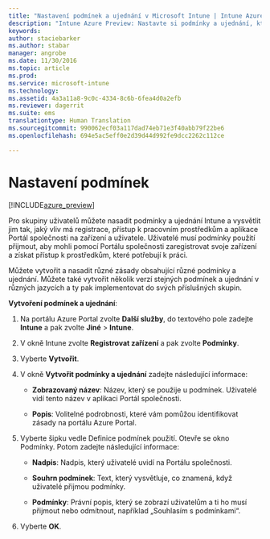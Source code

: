 ```yaml
---
title: "Nastavení podmínek a ujednání v Microsoft Intune | Intune Azure Preview | Dokumentace Microsoftu"
description: "Intune Azure Preview: Nastavte si podmínky a ujednání, které uvidí uživatelé na Portálu společnosti pro Intune. "
keywords: 
author: staciebarker
ms.author: stabar
manager: angrobe
ms.date: 11/30/2016
ms.topic: article
ms.prod: 
ms.service: microsoft-intune
ms.technology: 
ms.assetid: 4a3a11a8-9c0c-4334-8c6b-6fea4d0a2efb
ms.reviewer: dagerrit
ms.suite: ems
translationtype: Human Translation
ms.sourcegitcommit: 990062ecf03a117dad74eb71e3f40abb79f22be6
ms.openlocfilehash: 694e5ac5eff0e2d39d44d992fe9dcc2262c112ce

---
```


# <a name="set-terms-and-conditions"></a>Nastavení podmínek 

[!INCLUDE[azure_preview](../includes/azure_preview.md)]

Pro skupiny uživatelů můžete nasadit podmínky a ujednání Intune a vysvětlit jim tak, jaký vliv má registrace, přístup k pracovním prostředkům a aplikace Portál společnosti na zařízení a uživatele. Uživatelé musí podmínky použití přijmout, aby mohli pomocí Portálu společnosti zaregistrovat svoje zařízení a získat přístup k prostředkům, které potřebují k práci.

Můžete vytvořit a nasadit různé zásady obsahující různé podmínky a ujednání. Můžete také vytvořit několik verzí stejných podmínek a ujednání v různých jazycích a ty pak implementovat do svých příslušných skupin.

**Vytvoření podmínek a ujednání**:

1. Na portálu Azure Portal zvolte **Další služby**, do textového pole zadejte **Intune** a pak zvolte **Jiné** > **Intune**.

2. V okně Intune zvolte **Registrovat zařízení** a pak zvolte **Podmínky**.

3. Vyberte **Vytvořit**.

4. V okně **Vytvořit podmínky a ujednání** zadejte následující informace:

   - **Zobrazovaný název**: Název, který se použije u podmínek. Uživatelé vidí tento název v aplikaci Portál společnosti.

   - **Popis**: Volitelné podrobnosti, které vám pomůžou identifikovat zásady na portálu Azure Portal.

5. Vyberte šipku vedle Definice podmínek použití. Otevře se okno Podmínky. Potom zadejte následující informace:

   - **Nadpis**: Nadpis, který uživatelé uvidí na Portálu společnosti.

   - **Souhrn podmínek**: Text, který vysvětluje, co znamená, když uživatelé přijmou podmínky.

   - **Podmínky**: Právní popis, který se zobrazí uživatelům a ti ho musí přijmout nebo odmítnout, například „Souhlasím s podmínkami“.

6. Vyberte **OK**.



<!--HONumber=Feb17_HO1-->


